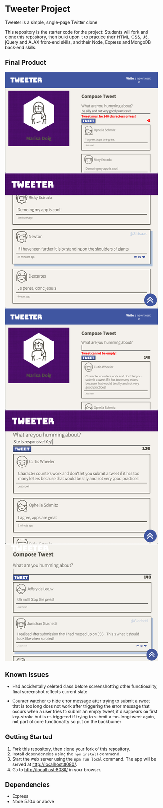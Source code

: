 # Tweeter Project

Tweeter is a simple, single-page Twitter clone.

This repository is the starter code for the project: Students will fork and clone this repository, then build upon it to practice their HTML, CSS, JS, jQuery and AJAX front-end skills, and their Node, Express and MongoDB back-end skills.

## Final Product

!["Page is wide and tweet is too long"](https://github.com/risatronic/tweeter/blob/master/docs/1-too-long.png)
!["Timestamps account for hours/minutes, days, or years; tweets change on hover"](https://github.com/risatronic/tweeter/blob/master/docs/2-timestamp-hover.png)
!["Cannot submit an empty tweet"](https://github.com/risatronic/tweeter/blob/master/docs/3-empty-tweet.png)
!["Page changes as you shrink width or scroll down"](https://github.com/risatronic/tweeter/blob/master/docs/4-responsive.png)
!["Update of how page actually looks when scrolled down"](https://github.com/risatronic/tweeter/blob/master/docs/5-oops.png)

## Known Issues

* Had accidentally deleted class before screenshotting other functionality, final screenshot reflects current state

* Counter watcher to hide error message after trying to submit a tweet that is too long does not work after triggering the error message that occurs when a user tries to submit an empty tweet, it disappears on first key-stroke but is re-triggered if trying to submit a too-long tweet again, not part of core functionality so put on the backburner

## Getting Started

1. Fork this repository, then clone your fork of this repository.
2. Install dependencies using the `npm install` command.
3. Start the web server using the `npm run local` command. The app will be served at <http://localhost:8080/>.
4. Go to <http://localhost:8080/> in your browser.

## Dependencies

- Express
- Node 5.10.x or above

